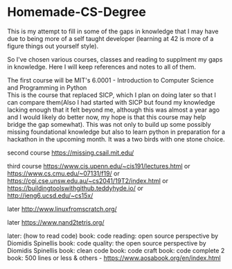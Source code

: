 # Homemade-CS-Degree

This is my attempt to fill in some of the gaps in knowledge that I may have due to being more of a self taught developer (learning at 42 is more of a figure things out yourself style).  

So I've chosen various courses, classes and reading to supplment my gaps in knowledge. Here I will keep references and notes to all of them.  

The first course will be MIT's 6.0001 - Introduction to Computer Science and Programming in Python  
This is the course that replaced SICP, which I plan on doing later so that I can compare them(Also I had started with SICP but found my knowledge lacking enough that it felt beyond me, although this was almost a year ago and I would likely do better now, my hope is that this course may help bridge the gap somewhat). This was not only to build up some possibly missing foundational knowledge but also to learn python in preparation for a hackathon in the upcoming month. It was a two birds with one stone choice.  

second course https://missing.csail.mit.edu/


third course
https://www.cis.upenn.edu/~cis191/lectures.html 
or
https://www.cs.cmu.edu/~07131/f19/ 
or
https://cgi.cse.unsw.edu.au/~cs2041/19T2/index.html 
or
https://buildingtoolswithgithub.teddyhyde.io/ 
or 
http://ieng6.ucsd.edu/~cs15x/ 



later
http://www.linuxfromscratch.org/

later
https://www.nand2tetris.org/

later:  (how to read code)
book: code reading: open source perspective by Diomidis Spinellis
book: code quality: the open source perspective by Diomidis Spinellis
book: clean code
book: code craft
book: code complete 2
book: 500 lines or less & others - https://www.aosabook.org/en/index.html
